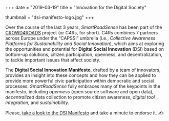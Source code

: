 +++
date = "2019-03-19"
title = "Innovation for the Digital Society"

thumbnail = "dsi-manifesto-logo.jpg"
+++

Over the course of the last 3&nbsp;years, *SmartRoadSense* has been part of the [CROWD4ROADS](http://c4rs.eu) project (or C4Rs, for short).
C4Rs combines 7&nbsp;partners across Europe under the “CAPSSI” umbrella (i.e., *Collective Awareness Platforms for Sustainability and Social Innovation*), which aims at exploring the opportunities and potential for **Digital Social Innovation**&nbsp;(DSI) based on bottom-up solutions, citizen participation, openness, and decentralization, to tackle important issues that affect society.

The **Digital Social Innovation Manifesto**, drafted by a team of innovators, provides an insight into these concepts and how they can be applied to provide more powerful civic participation within democratic and social processes.
*SmartRoadSense* fully embraces many of the keypoints in the manifesto, including *openness* (open source software and open data), *decentralized* data collection to promote citizen awareness, *digital tool integration*, and *sustainability*.

Please, [take a look to the DSI&nbsp;Manifesto](https://www.dsimanifesto.eu/manifesto/) and take a minute to endorse it.&nbsp;✍
